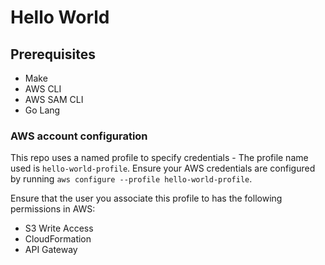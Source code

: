# Hello World


## Prerequisites

 - Make
 - AWS CLI
 - AWS SAM CLI
 - Go Lang


### AWS account configuration

This repo uses a named profile to specify credentials - The profile name used is `hello-world-profile`. Ensure your AWS credentials are configured by running `aws configure --profile hello-world-profile`.

Ensure that the user you associate this profile to has the following permissions in AWS:
 - S3 Write Access 
 - CloudFormation
 - API Gateway

